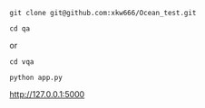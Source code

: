 ```shell
git clone git@github.com:xkw666/Ocean_test.git
```

```shell
cd qa
```
or
```shell
cd vqa
```

```shell
python app.py
```

http://127.0.0.1:5000